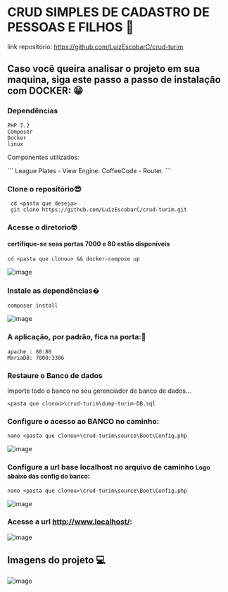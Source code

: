# CRUD SIMPLES DE CADASTRO DE PESSOAS E FILHOS 📝
link repositório: https://github.com/LuizEscobarC/crud-turim

## Caso você queira analisar o projeto em sua maquina, siga este passo a passo de instalação com DOCKER: 😁


<h3>Dependências</h3>

```
PHP 7.2
Composer
Docker
linux
```
<p>Componentes utilizados:</p>
``` 
 League Plates - View Engine.
 CoffeeCode - Router.
```

### Clone o repositório😎

```
 cd <pasta que deseja>
 git clone https://github.com/LuizEscobarC/crud-turim.git
```

### Acesse o diretorio🤓
#### certifique-se seas portas 7000 e 80 estão disponíveis
```
cd <pasta que clonou> && docker-compose up
```
![image](https://user-images.githubusercontent.com/54407649/185025745-73262602-83f2-4711-945b-c707dc0bd626.png)


### Instale as dependências�
```
composer install
```
![image](https://user-images.githubusercontent.com/54407649/185025920-6f0a6c85-2a4d-47e9-af1d-fbd0e9726625.png)


### A aplicação, por padrão, fica na porta:🤗
```
apache : 80:80
MariaDB: 7000:3306
```

### Restaure o Banco de dados

Importe todo o banco no seu gerenciador de banco de dados...
```
<pasta que clonou>\crud-turim\dump-turim-DB.sql
```

### Configure o acesso ao BANCO no caminho:
```
nano <pasta que clonou>\crud-turim\source\Boot\Config.php
```
![image](https://user-images.githubusercontent.com/54407649/185025093-d3a67c31-769c-4775-986d-70f9decf94a6.png)


### Configure a url base localhost no arquivo de caminho <small>Logo abaixo das config do banco</small>:
```
nano <pasta que clonou>\crud-turim\source\Boot\Config.php
```
![image](https://user-images.githubusercontent.com/54407649/185025169-e2ba57cc-2d01-4b69-9f40-3285eb599102.png)

### Acesse a url http://www.localhost/:
![image](https://user-images.githubusercontent.com/54407649/185027620-e19d00dd-4b3c-45c8-837c-f9888b60febb.png)


## Imagens do projeto 💻

![image](https://user-images.githubusercontent.com/54407649/185027757-992172bb-6705-4c96-a28c-a650d247d77b.png)


